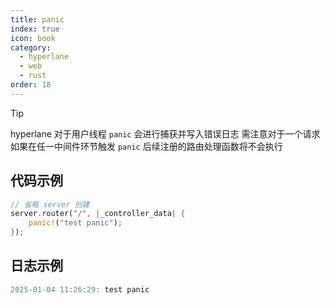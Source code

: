 ```yaml
---
title: panic
index: true
icon: book
category:
  - hyperlane
  - web
  - rust
order: 18
---
```


> [!tip]
> hyperlane 对于用户线程 `panic` 会进行捕获并写入错误日志
> 需注意对于一个请求如果在任一中间件环节触发 `panic` 后续注册的路由处理函数将不会执行

## 代码示例

```rust
// 省略 server 创建
server.router("/", |_controller_data| {
    panic!("test panic");
});
```

## 日志示例

```rust
2025-01-04 11:26:29: test panic
```

<Bottom />
